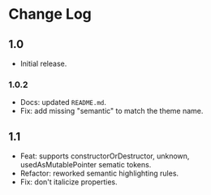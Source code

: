 # Change Log

## 1.0

- Initial release.

### 1.0.2

- Docs: updated `README.md`.
- Fix: add missing "semantic" to match the theme name.

## 1.1

- Feat: supports constructorOrDestructor, unknown, usedAsMutablePointer sematic
  tokens.
- Refactor: reworked semantic highlighting rules.
- Fix: don't italicize properties.

